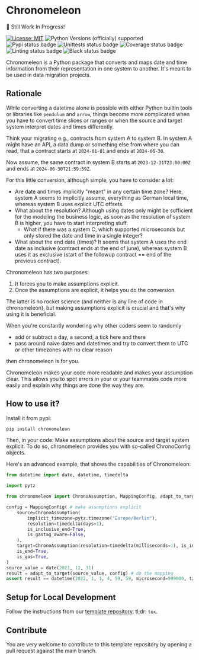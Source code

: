 # Chronomeleon
🚧 Still Work In Progress!

[![License: MIT](https://img.shields.io/badge/License-MIT-yellow.svg)](LICENSE)
![Python Versions (officially) supported](https://img.shields.io/pypi/pyversions/chronomeleon.svg)
![Pypi status badge](https://img.shields.io/pypi/v/chronomeleon)
![Unittests status badge](https://github.com/Hochfrequenz/chronomeleon/workflows/Unittests/badge.svg)
![Coverage status badge](https://github.com/Hochfrequenz/chronomeleon/workflows/Coverage/badge.svg)
![Linting status badge](https://github.com/Hochfrequenz/chronomeleon/workflows/Linting/badge.svg)
![Black status badge](https://github.com/Hochfrequenz/chronomeleon/workflows/Formatting/badge.svg)

Chronomeleon is a Python package that converts and maps date and time information from their representation in one system to another.
It's meant to be used in data migration projects.

## Rationale
While converting a datetime alone is possible with either Python builtin tools or libraries like `pendulum` and `arrow`,
things become more complicated when you have to convert time slices or ranges or when the source and target system interpret dates and times differently.

Think your migrating e.g., contracts from system A to system B.
In system A might have an API, a data dump or something else from where you can read,
that a contract starts at `2024-01-01` and ends at `2024-06-30`.

Now assume, the same contract in system B starts at `2023-12-31T23:00:00Z` and ends at `2024-06-30T21:59:59Z`.

For this little conversion, although simple, you have to consider a lot:
* Are date and times implicitly "meant" in any certain time zone? Here, system A seems to implicitly assume, everything as German local time, whereas system B uses explicit UTC offsets.
* What about the resolution? Although using dates only might be sufficient for the modeling the business logic, as soon as the resolution of system B is higher, you have to start interpreting stuff.
  * What if there was a system C, which supported microseconds but only stored the date and time in a single integer?
* What about the end date (times)? It seems that system A uses the end date as inclusive (contract ends at the end of june), whereas system B uses it as exclusive (start of the followup contract == end of the previous contract).

Chronomeleon has two purposes:
1. It forces you to make assumptions explicit.
2. Once the assumptions are explicit, it helps you do the conversion.

The latter is no rocket science (and neither is any line of code in chronomeleon), but making assumptions explicit is crucial and that's why using it is beneficial.

When you're constantly wondering why other coders seem to randomly
* add or subtract a day, a second, a tick here and there
* pass around naive dates and datetimes and try to convert them to UTC or other timezones with no clear reason

then chronomeleon is for you.

Chronomeleon makes your code more readable and makes your assumption clear.
This allows you to spot errors in your or your teammates code more easily and explain why things are done the way they are.

## How to use it?
Install it from pypi:
```bash
pip install chronomeleon
```

Then, in your code: Make assumptions about the source and target system explicit.
To do so, chronomeleon provides you with so-called ChronoConfig objects.

Here's an advanced example, that shows the capabilities of Chronomeleon:
```python
from datetime import date, datetime, timedelta

import pytz

from chronomeleon import ChronoAssumption, MappingConfig, adapt_to_target

config = MappingConfig( # make assumptions explicit
    source=ChronoAssumption(
        implicit_timezone=pytz.timezone("Europe/Berlin"),
        resolution=timedelta(days=1),
        is_inclusive_end=True,
        is_gastag_aware=False,
    ),
    target=ChronoAssumption(resolution=timedelta(milliseconds=1), is_inclusive_end=True, is_gastag_aware=True),
    is_end=True,
    is_gas=True,
)
source_value = date(2021, 12, 31)
result = adapt_to_target(source_value, config) # do the mapping
assert result == datetime(2022, 1, 1, 4, 59, 59, microsecond=999000, tzinfo=pytz.utc)
```


## Setup for Local Development
Follow the instructions from our [template repository](https://github.com/Hochfrequenz/python_template_repository?tab=readme-ov-file#how-to-use-this-repository-on-your-machine).
tl;dr: `tox`.

## Contribute
You are very welcome to contribute to this template repository by opening a pull request against the main branch.
